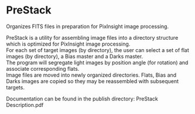 # PreStack
Organizes FITS files in preparation for PixInsight image processing.

PreStack is a utility for assembling image files into a directory structure which is optimized for PixInsight image processing.  
For each set of target images (by directory), the user can select a set of flat images (by directory), a Bias master and a Darks master.  
The program will segregate light images by position angle (for rotation) and associate corresponding flats.  
Image files are moved into newly organized directories.  Flats, Bias and Darks images are copied so they may be reassembled with subsequent targets.

Documentation can be found in the publish directory:  PreStack Description.pdf

